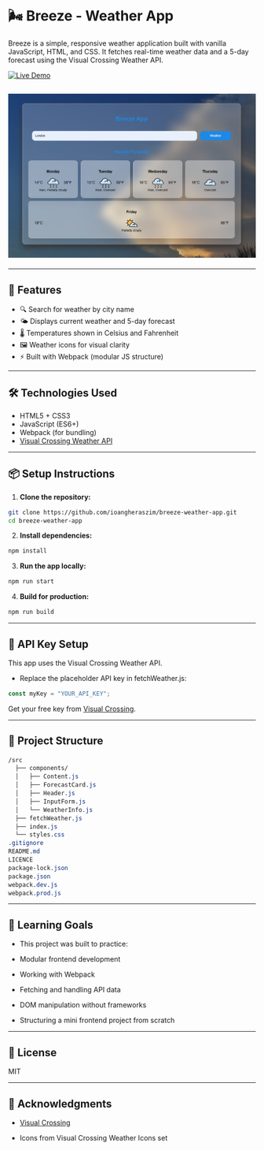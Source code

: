 # 🌬️ Breeze - Weather App

Breeze is a simple, responsive weather application built with vanilla JavaScript, HTML, and CSS. It fetches real-time weather data and a 5-day forecast using the Visual Crossing Weather API.

[![Live Demo](https://img.shields.io/badge/Live-Demo-blue?style=for-the-badge&logo=github)](https://ioangheraszim.github.io/breeze/)

## ![Desktop](./src/screenshots/desktop.png)

---

## 🚀 Features

- 🔍 Search for weather by city name
- 🌤️ Displays current weather and 5-day forecast
- 🌡️  Temperatures shown in Celsius and Fahrenheit
- 🖼️ Weather icons for visual clarity
- ⚡ Built with Webpack (modular JS structure)

---

## 🛠️ Technologies Used

- HTML5 + CSS3
- JavaScript (ES6+)
- Webpack (for bundling)
- [Visual Crossing Weather API](https://www.visualcrossing.com/)

---

## 📦 Setup Instructions

1. **Clone the repository:**

```bash
git clone https://github.com/ioangheraszim/breeze-weather-app.git
cd breeze-weather-app
```

2. **Install dependencies:**

```bash
npm install
```

3. **Run the app locally:**

```bash
npm run start
```

4. **Build for production:**

```bash
npm run build
```

---

## 🔑 API Key Setup

This app uses the Visual Crossing Weather API.

- Replace the placeholder API key in fetchWeather.js:

```javascript
const myKey = "YOUR_API_KEY";
```

Get your free key from [Visual Crossing](https://www.visualcrossing.com/weather-api).

---

## 📁 Project Structure

```css
/src
  ├── components/
  │   ├── Content.js
  │   ├── ForecastCard.js
  │   ├── Header.js
  │   ├── InputForm.js
  │   └── WeatherInfo.js
  ├── fetchWeather.js
  ├── index.js
  └── styles.css
.gitignore
README.md
LICENCE
package-lock.json
package.json
webpack.dev.js
webpack.prod.js
```

---

## 🧠 Learning Goals

- This project was built to practice:

- Modular frontend development

- Working with Webpack

- Fetching and handling API data

- DOM manipulation without frameworks

- Structuring a mini frontend project from scratch

---

## 📄 License

MIT

---

## 🙌 Acknowledgments

- [Visual Crossing](https://www.visualcrossing.com/weather-api)

- Icons from Visual Crossing Weather Icons set
